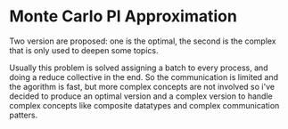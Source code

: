 # Monte Carlo PI Approximation

Two version are proposed: one is the optimal, the second is the complex that is only used to deepen some topics.


Usually this problem is solved assigning a batch to every process, and doing a reduce collective in the end. So the communication is limited and the agorithm is fast, but more complex concepts are not involved so i've decided to produce an optimal version and a complex version to handle complex concepts like composite datatypes and complex communication patters.
